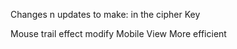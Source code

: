 Changes n updates to make: in the cipher Key

Mouse trail effect modify
Mobile View More efficient


